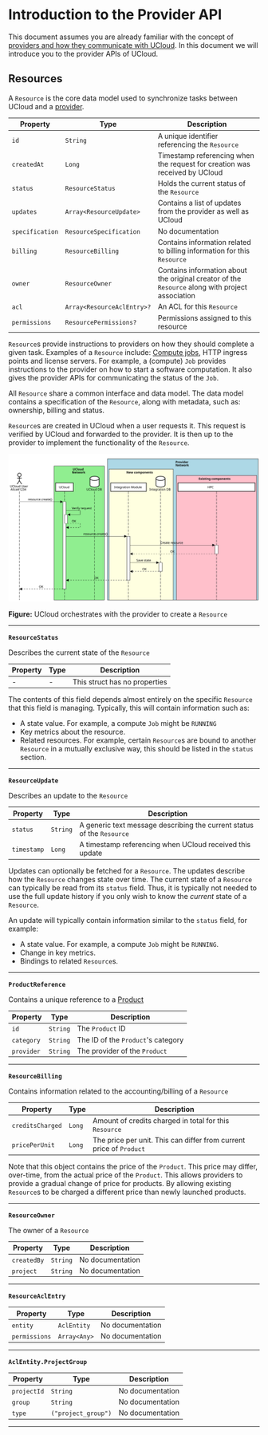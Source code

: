 # Introduction to the Provider API

This document assumes you are already familiar with the concept
of [providers and how they communicate with UCloud](./provider.md). In this document we will introduce you to the
provider APIs of UCloud.

## Resources

<!-- typedoc:dk.sdu.cloud.provider.api.ResourceDoc:includeOwnDoc=true:includeProps=true -->
<!--<editor-fold desc="Generated documentation">-->
A `Resource` is the core data model used to synchronize tasks between UCloud and a [provider](/backend/provider-service/README.md).

| Property | Type | Description |
|----------|------|-------------|
| `id` | `String` | A unique identifier referencing the `Resource` |
| `createdAt` | `Long` | Timestamp referencing when the request for creation was received by UCloud |
| `status` | `ResourceStatus` | Holds the current status of the `Resource` |
| `updates` | `Array<ResourceUpdate>` | Contains a list of updates from the provider as well as UCloud |
| `specification` | `ResourceSpecification` | No documentation |
| `billing` | `ResourceBilling` | Contains information related to billing information for this `Resource` |
| `owner` | `ResourceOwner` | Contains information about the original creator of the `Resource` along with project association |
| `acl` | `Array<ResourceAclEntry>?` | An ACL for this `Resource` |
| `permissions` | `ResourcePermissions?` | Permissions assigned to this resource |


`Resource`s provide instructions to providers on how they should complete a given task. Examples of a `Resource`
include: [Compute jobs](/backend/app-orchestrator-service/README.md), HTTP ingress points and license servers. For
example, a (compute) `Job` provides instructions to the provider on how to start a software computation. It also gives
the provider APIs for communicating the status of the `Job`.

All `Resource` share a common interface and data model. The data model contains a specification of the `Resource`, along
with metadata, such as: ownership, billing and status.

`Resource`s are created in UCloud when a user requests it. This request is verified by UCloud and forwarded to the
provider. It is then up to the provider to implement the functionality of the `Resource`.

![](/backend/provider-service/wiki/resource_create.svg)

__Figure:__ UCloud orchestrates with the provider to create a `Resource`



<!--</editor-fold>-->
<!-- /typedoc -->

---

__`ResourceStatus`__

<!-- typedoc:dk.sdu.cloud.provider.api.ResourceStatus:includeOwnDoc=true:includeProps=true -->
<!--<editor-fold desc="Generated documentation">-->
Describes the current state of the `Resource`

| Property | Type | Description |
|----------|------|-------------|
| - | - | This struct has no properties |


The contents of this field depends almost entirely on the specific `Resource` that this field is managing. Typically,
this will contain information such as:

- A state value. For example, a compute `Job` might be `RUNNING`
- Key metrics about the resource.
- Related resources. For example, certain `Resource`s are bound to another `Resource` in a mutually exclusive way, this
  should be listed in the `status` section.



<!--</editor-fold>-->
<!-- /typedoc -->

---

__`ResourceUpdate`__

<!-- typedoc:dk.sdu.cloud.provider.api.ResourceUpdate:includeOwnDoc=true:includeProps=true -->
<!--<editor-fold desc="Generated documentation">-->
Describes an update to the `Resource`

| Property | Type | Description |
|----------|------|-------------|
| `status` | `String` | A generic text message describing the current status of the `Resource` |
| `timestamp` | `Long` | A timestamp referencing when UCloud received this update |


Updates can optionally be fetched for a `Resource`. The updates describe how the `Resource` changes state over time.
The current state of a `Resource` can typically be read from its `status` field. Thus, it is typically not needed to
use the full update history if you only wish to know the _current_ state of a `Resource`.

An update will typically contain information similar to the `status` field, for example:

- A state value. For example, a compute `Job` might be `RUNNING`.
- Change in key metrics.
- Bindings to related `Resource`s.



<!--</editor-fold>-->
<!-- /typedoc -->

---

__`ProductReference`__

<!-- typedoc:dk.sdu.cloud.accounting.api.ProductReference:includeOwnDoc=true:includeProps=true -->
<!--<editor-fold desc="Generated documentation">-->
Contains a unique reference to a [Product](/backend/accounting-service/README.md)

| Property | Type | Description |
|----------|------|-------------|
| `id` | `String` | The `Product` ID |
| `category` | `String` | The ID of the `Product`'s category |
| `provider` | `String` | The provider of the `Product` |




<!--</editor-fold>-->
<!-- /typedoc -->

---

__`ResourceBilling`__

<!-- typedoc:dk.sdu.cloud.provider.api.ResourceBilling:includeOwnDoc=true:includeProps=true -->
<!--<editor-fold desc="Generated documentation">-->
Contains information related to the accounting/billing of a `Resource`

| Property | Type | Description |
|----------|------|-------------|
| `creditsCharged` | `Long` | Amount of credits charged in total for this `Resource` |
| `pricePerUnit` | `Long` | The price per unit. This can differ from current price of `Product` |


Note that this object contains the price of the `Product`. This price may differ, over-time, from the actual price of
the `Product`. This allows providers to provide a gradual change of price for products. By allowing existing `Resource`s
to be charged a different price than newly launched products.


<!--</editor-fold>-->
<!-- /typedoc -->

---

__`ResourceOwner`__

<!-- typedoc:dk.sdu.cloud.provider.api.ResourceOwner:includeOwnDoc=true:includeProps=true -->
<!--<editor-fold desc="Generated documentation">-->
The owner of a `Resource`

| Property | Type | Description |
|----------|------|-------------|
| `createdBy` | `String` | No documentation |
| `project` | `String` | No documentation |




<!--</editor-fold>-->
<!-- /typedoc -->

---

__`ResourceAclEntry`__

<!-- typedoc:dk.sdu.cloud.provider.api.ResourceAclEntry:includeOwnDoc=true:includeProps=true -->
<!--<editor-fold desc="Generated documentation">-->
| Property | Type | Description |
|----------|------|-------------|
| `entity` | `AclEntity` | No documentation |
| `permissions` | `Array<Any>` | No documentation |


<!--</editor-fold>-->
<!-- /typedoc -->

---

__`AclEntity.ProjectGroup`__

<!-- typedoc:dk.sdu.cloud.provider.api.AclEntity.ProjectGroup:includeOwnDoc=true:includeProps=true -->
<!--<editor-fold desc="Generated documentation">-->
| Property | Type | Description |
|----------|------|-------------|
| `projectId` | `String` | No documentation |
| `group` | `String` | No documentation |
| `type` | `("project_group")` | No documentation |


<!--</editor-fold>-->
<!-- /typedoc -->

---
